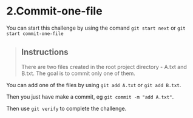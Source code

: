 # **2.Commit-one-file** 

You can start this challenge by using the comand `git start next` or `git start commit-one-file`

>## Instructions
>There are two files created in the root project directory - A.txt and B.txt.
>The goal is to commit only one of them.

You can add one of the files by using `git add A.txt` or `git add B.txt`.

Then you just have make a commit, eg `git commit -m "add A.txt"`.

Then use `git verify` to complete the challenge.
